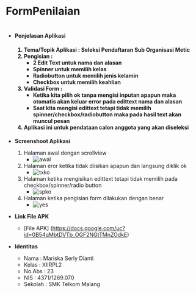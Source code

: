 # FormPenilaian<h1>
* __Penjelasan Aplikasi<h4>__
  
  1. Tema/Topik Aplikasi : Seleksi Pendaftaran Sub Organisasi Metic
  2. Pengisian :
     * 2 Edit Text untuk nama dan alasan
     * Spinner untuk memilih kelas
     * Radiobutton untuk memilih jenis kelamin
     * Checkbox untuk memilih keahlian
  3. Validasi Form :
     * Ketika kita pilih ok tanpa mengisi inputan apapun maka otomatis akan keluar error pada edittext nama dan alasan
     * Saat kita mengisi edittext tetapi tidak memilih spinner/checkbox/radiobutton maka pada hasil text akan muncul pesan
  4. Aplikasi ini untuk pendataan calon anggota yang akan diseleksi
  
* __Screenshoot Aplikasi__

  1. Halaman awal dengan scrollview
     * ![awal](https://cloud.githubusercontent.com/assets/22024067/19476280/7b4d159c-9562-11e6-968d-024700df3097.JPG)
  2. Halaman eror ketika tidak diisikan apapun dan langsung diklik ok
     * ![txko](https://cloud.githubusercontent.com/assets/22024067/19476324/bf74adb6-9562-11e6-84a7-09e841953b67.JPG)
  3. Halaman ketika mengisikan edittext tetapi tidak memilih pada checkbox/spinner/radio button
     * ![spko](https://cloud.githubusercontent.com/assets/22024067/19476348/dd99b78c-9562-11e6-8dc7-17d1340ca657.JPG)
  4. Halaman ketika pengisian form dilakukan dengan benar
     * ![yes](https://cloud.githubusercontent.com/assets/22024067/19476356/f33d01e8-9562-11e6-8e76-eb1aea583930.JPG)
     
  
* __Link File APK__
  
  * [File APK] (https://docs.google.com/uc?id=0B54qMbtDVTb_OGF2NGtTMnZOdkE)


* __Identitas__
   
   * Nama    : Mariska Serly Dianti
   * Kelas   : XIIRPL2
   * No.Abs  : 23
   * NIS     : 4371/1269.070
   * Sekolah : SMK Telkom Malang
      
